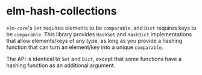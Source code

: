 # elm-hash-collections

`elm-core`'s `Set` requires elements to be `comparable`, and `Dict` requires
keys to be `comparable`. This library provides `HashSet` and `HashDict`
implementations that allow elements/keys of any type, as long as you provide
a hashing function that can turn an element/key into a unique `comparable`.

The API is identical to `Set` and `Dict`, except that some functions have
a hashing function as an additional argument.
